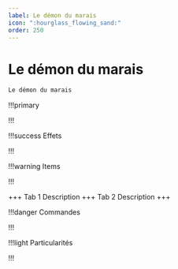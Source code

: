 ```yaml
---
label: Le démon du marais
icon: ":hourglass_flowing_sand:"
order: 250
---
```


# Le démon du marais

```txt
Le démon du marais
```

!!!primary

!!!

!!!success Effets

!!!

!!!warning Items

!!!

+++ Tab 1
Description
+++ Tab 2 
Description
+++

!!!danger Commandes

!!!

!!!light Particularités

!!!
